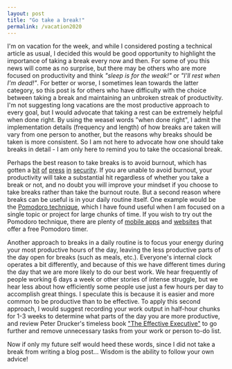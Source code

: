 ```yaml
---
layout: post
title: "Go take a break!"
permalink: /vacation2020
---
```


I'm on vacation for the week, and while I considered posting a technical article as usual, I decided this would be good opportunity to highlight the importance of taking a break every now and then. For some of you this news will come as no surprise, but there may be others who are more focused on productivity and think *"sleep is for the weak!"* or *"I'll rest when I'm dead!"*. For better or worse, I sometimes lean towards the latter category, so this post is for others who have difficulty with the choice between taking a break and maintaining an unbroken streak of productivity. I'm not suggesting long vacations are the most productive approach to every goal, but I would advocate that taking a rest can be extremely helpful when done right. By using the weasel words "when done right", I admit the implementation details (frequency and length) of how breaks are taken will vary from one person to another, but the reasons why breaks should be taken is more consistent. So I am not here to advocate how one should take breaks in detail - I am only here to remind you to take the occasional break.  

Perhaps the best reason to take breaks is to avoid burnout, which has gotten a [bit](https://www.darkreading.com/edge/theedge/beyond-burnout-what-is-cybersecurity-doing-to-us/b/d-id/1337310) [of](https://www.bitsight.com/blog/5-shocking-it-cybersecurity-burnout-statistics) [press](https://securityintelligence.com/articles/how-to-avoid-cybersecurity-job-burnout-and-go-from-unsung-hero-to-valued-contributor/) [in](https://resources.infosecinstitute.com/preventing-cybersecurity-employee-burnout-and-churn-6-tips-for-managers/) [security](https://www.youtube.com/watch?v=HxUZ_P0oojo). If you are unable to avoid burnout, your productivity will take a substantial hit regardless of whether you take a break or not, and no doubt you will improve your mindset if you choose to take breaks rather than take the burnout route. But a second reason where breaks can be useful is in your daily routine itself. One example would be the [Pomodoro technique](https://en.wikipedia.org/wiki/Pomodoro_Technique), which I have found useful when I am focused on a single topic or project for large chunks of time. If you wish to try out the Pomodoro technique, there are plenty of [mobile apps](https://github.com/adrcotfas/Goodtime) and [websites](https://pomofocus.io/) that offer a free Pomodoro timer.  

Another approach to breaks in a daily routine is to focus your energy during your most productive hours of the day, leaving the less productive parts of the day open for breaks (such as meals, etc.). Everyone's internal clock operates a bit differently, and because of this we have different times during the day that we are more likely to do our best work. We hear frequently of people working 6 days a week or other stories of intense struggle, but we hear less about how efficiently some people use just a few hours per day to accomplish great things. I speculate this is because it is easier and more common to be productive than to be effective. To apply this second approach, I would suggest recording your work output in half-hour chunks for 1-3 weeks to determine what parts of the day you are more productive, and review Peter Drucker's timeless book ["The Effective Executive"](https://www.abebooks.com/servlet/SearchResults?kn=the%20effective%20executive%20by%20peter%20drucker) to go further and remove unnecessary tasks from your work or person to-do list.  

Now if only my future self would heed these words, since I did not take a break from writing a blog post... Wisdom is the ability to follow your own advice!
